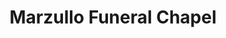 ---
title: "Marzullo Funeral Chapel"
url: /baltimore/marzullo-funeral-chapel/
shop: Bestattungen
---